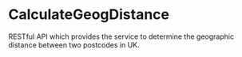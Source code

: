 # CalculateGeogDistance
RESTful API which provides the service to determine the geographic distance between two postcodes in UK.
